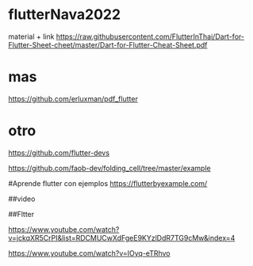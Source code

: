 # flutterNava2022
material + link
https://raw.githubusercontent.com/FlutterInThai/Dart-for-Flutter-Sheet-cheet/master/Dart-for-Flutter-Cheat-Sheet.pdf

# mas
https://github.com/erluxman/pdf_flutter
# otro
https://github.com/flutter-devs

https://github.com/faob-dev/folding_cell/tree/master/example

#Aprende flutter con ejemplos
https://flutterbyexample.com/
<script src="//onlinegdb.com/embed/js/eoWnJrRAL?theme=dark"></script>
##video

<script async src="https://cpwebassets.codepen.io/assets/embed/ei.js "></script>

##Fltter

https://www.youtube.com/watch?v=jckqXR5CrPI&list=RDCMUCwXdFgeE9KYzlDdR7TG9cMw&index=4

https://www.youtube.com/watch?v=IOyq-eTRhvo
